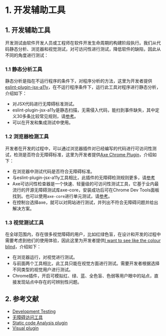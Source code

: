# 1. 开发辅助工具

## 1. 开发辅助工具

开发测试由软件开发人员或工程师在软件开发生命周期的构建阶段执行。我们从代码静态分析、浏览器和视觉测试，对可访问性进行测试，降低软件的缺陷，因此从不同的角度进行测试：

### 1.1 静态分析工具

静态分析是指在不运行程序的条件下，对程序分析的方法，这里为开发者提供[eslint-plugin-jsx-a11y](https://github.com/evcohen/eslint-plugin-jsx-a11y)，在不运行程序条件下，运行此工具对程序进行静态分析，介绍如下：

* 对JSX代码进行无障碍标准测试。
* eslint-plugin-jsx-a11y是静态扫描，无需侵入代码，能扫到事件缺失，其中定义30多条比较常见规则，请[参考](https://github.com/evcohen/eslint-plugin-jsx-a11y)。
* 可以在开发和集成测试中使用。

### 1.2 浏览器检测工具

开发者在开发的过程中，可以通过浏览器插件对已经编写的代码进行可访问性测试，检测是否符合无障碍标准，这里为开发者提供[Axe Chrome Plugin](https://chrome.google.com/webstore/detail/axe/lhdoppojpmngadmnindnejefpokejbdd)，介绍如下：

* 在浏览器中测试代码是否符合无障碍标准。
* 与eslint-plugin-jsx-a11y工具相比，此插件的无障碍检测规则更多，请[参考](https://github.com/dequelabs/axe-core/blob/develop/doc/rule-descriptions.md)
* Axe可访问性检查器是一个快速、轻量级的可访问性测试工具，它基于业内最流行的开源无障碍测试库axe-core，安装成功后可在Chrome Dev Tools面板找到。也可以使用`axe-core`进行单元测试，请[参考](https://github.com/dequelabs/axe-core)。
* 在控制台选择axe，就可以对网站进行测试，并列出不符合无障碍问题并给出解决方案。

### 1.3 视觉测试工具

在全球范围内，存在很多视觉障碍的用户，比如红绿色盲，在设计和开发的过程中需要考虑到他们的使用体验，因此这里为开发者提供[I want to see like the colour blind](https://chrome.google.com/webstore/detail/i-want-to-see-like-the-co/jebeedfnielkcjlcokhiobodkjjpbjia)，介绍如下：

* 在浏览器运行，对视觉进行测试。
* 与前面两个工具相比，此工具只能在视觉方面进行测试。需要开发者根据选择不同类型的视觉用户进行测试。
* Chrome插件，开启可模拟红、绿、蓝、全色盲、色弱等用户眼中的站点，直接发现站点中存在的可辨别性问题。

## 2. 参考文献

* [Development Testing](https://en.wikipedia.org/wiki/Development_testing)
* [无障碍访问工具](https://www.w3cschool.cn/front_end_handbook_2017/front_end_handbook_2017-jtqp26ec.html)
* [Static code Analysis plugin](https://github.com/evcohen/eslint-plugin-jsx-a11y)
* [Visual plugin](https://websitecreationworkshop.com/blog/design-tips/see-like-color-blind/)

